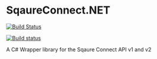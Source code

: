 # SqaureConnect.NET

[![Build Status](https://travis-ci.org/Seeker1437/SqaureConnect.NET.svg?branch=master)](https://travis-ci.org/Seeker1437/SqaureConnect.NET)

[![Build status](https://ci.appveyor.com/api/projects/status/ip6n4rcqyeh0m0pk?svg=true)](https://ci.appveyor.com/project/DarnellWilliams/sqaureconnect-net)

A C# Wrapper library for the Sqaure Connect API v1 and v2
